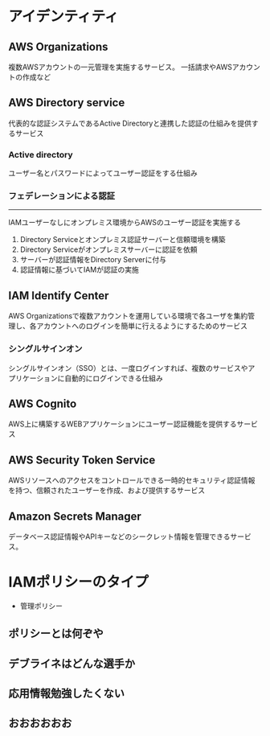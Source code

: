 # アイデンティティ
## AWS Organizations
複数AWSアカウントの一元管理を実施するサービス。
一括請求やAWSアカウントの作成など

## AWS Directory service
代表的な認証システムであるActive Directoryと連携した認証の仕組みを提供するサービス

### Active directory 
ユーザー名とパスワードによってユーザー認証をする仕組み
### フェデレーションによる認証
---
IAMユーザーなしにオンプレミス環境からAWSのユーザー認証を実施する
1. Directory Serviceとオンプレミス認証サーバーと信頼環境を構築
2. Directory Serviceがオンプレミスサーバーに認証を依頼
3. サーバーが認証情報をDirectory Serverに付与
4. 認証情報に基づいてIAMが認証の実施
## IAM Identify Center
AWS Organizationsで複数アカウントを運用している環境で各ユーザを集約管理し、各アカウントへのログインを簡単に行えるようにするためのサービス

### シングルサインオン
シングルサインオン（SSO）とは、一度ログインすれば、複数のサービスやアプリケーションに自動的にログインできる仕組み

## AWS Cognito 
AWS上に構築するWEBアプリケーションにユーザー認証機能を提供するサービス

## AWS Security Token Service
AWSリソースへのアクセスをコントロールできる一時的セキュリティ認証情報を持つ、信頼されたユーザーを作成、および提供するサービス

## Amazon Secrets Manager
データベース認証情報やAPIキーなどのシークレット情報を管理できるサービス。

# IAMポリシーのタイプ
* 管理ポリシー

## ポリシーとは何ぞや

## デブライネはどんな選手か

## 応用情報勉強したくない

## おおおおおお




